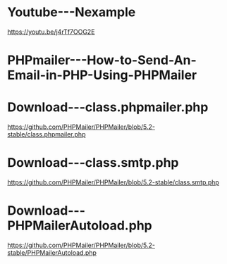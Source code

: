 # Youtube---Nexample
https://youtu.be/j4rTf7OOG2E
# PHPmailer---How-to-Send-An-Email-in-PHP-Using-PHPMailer
# Download---class.phpmailer.php
https://github.com/PHPMailer/PHPMailer/blob/5.2-stable/class.phpmailer.php
# Download---class.smtp.php
https://github.com/PHPMailer/PHPMailer/blob/5.2-stable/class.smtp.php
# Download---PHPMailerAutoload.php
https://github.com/PHPMailer/PHPMailer/blob/5.2-stable/PHPMailerAutoload.php
